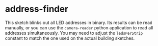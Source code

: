 # address-finder

This sketch blinks out all LED addresses in binary. Its results can be read manually, or you can use the `camera-reader` python application to read all addresses simultaneously. You may need to adjust the `ledsPerStrip` constant to match the one used on the actual building sketches.
